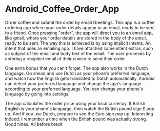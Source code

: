 # Android_Coffee_Order_App
Order coffee and submit the order by email
Greetings. This app is a coffee ordering app where your order details appear in an email, ready to be sent to a friend. 
Once pressing "order", the app will direct you to an email app, like gmail, where your order details are stored in the body of the email, ready to be sent.
The way this is achieved is by using implicit intents. An intent that uses an emailing app. I have attached some intent extras, such as subject of the email
and body text of the email. The user proceeds by entering a recipient email of their choice to send their order.

One extra bonus that you can't forget. The app also works in the Dutch language. Go ahead and use Dutch as your phone's preferred language, 
and watch how the English gets translated to Dutch automatically. Android can detect your preferred language and change the app's language according to your preferred language.
You can change your phone's language by going into settings.

The app calculates the order price using your local currency. If British English is your phone's language, then watch the British pound sign £ pop up. 
And if you use Dutch, prepare to see the Euro sign pop up. Interesting indeed. I remember a time when the British pound was actually strong. Good times. All before brexit
